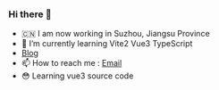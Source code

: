### Hi there 👋


- 🇨🇳 I am now working in Suzhou, Jiangsu Province
- 🌱 I’m currently learning Vite2 Vue3 TypeScript
-  <a href="https://guoshuangyang.com">Blog</a>
- 📫 How to reach me : <a href="mailto:guoshuangyang0@163.com">Email</a>
- 😳 Learning vue3 source code

<!--
**guoshuangyang/guoshuangyang** is a ✨ _special_ ✨ repository because its `README.md` (this file) appears on your GitHub profile.
-->
